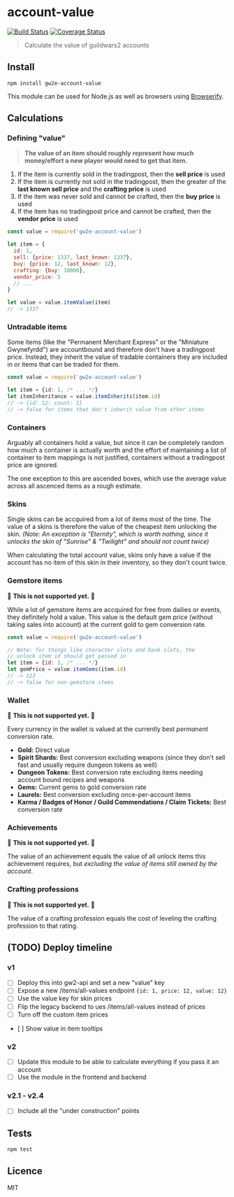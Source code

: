 # account-value

[![Build Status](https://img.shields.io/travis/gw2efficiency/account-value.svg?style=flat-square)](https://travis-ci.org/gw2efficiency/account-value)
[![Coverage Status](https://img.shields.io/codecov/c/github/gw2efficiency/account-value/master.svg?style=flat-square)](https://codecov.io/github/gw2efficiency/account-value)

> Calculate the value of guildwars2 accounts

## Install

```
npm install gw2e-account-value
```

This module can be used for Node.js as well as browsers using [Browserify](https://github.com/substack/browserify-handbook#how-node_modules-works).

## Calculations

### Defining "value"

> **The value of an item should roughly represent how much money/effort a new player would need to get that item.**

1. If the item is currently sold in the tradingpost, then the **sell price** is used
2. If the item is currently not sold in the tradingpost, then the greater of the **last known sell price** and the **crafting price** is used
3. If the item was never sold and cannot be crafted, then the **buy price** is used
4. If the item has no tradingpost price and cannot be crafted, then the **vendor price** is used


```js
const value = require('gw2e-account-value')

let item = {
  id: 1, 
  sell: {price: 1337, last_known: 1337}, 
  buy: {price: 12, last_known: 12}, 
  crafting: {buy: 10000}, 
  vendor_price: 5
  // ...
}

let value = value.itemValue(item)
// -> 1337
```

### Untradable items

Some items (like the "Permanent Merchant Express" or the "Miniature Gwynefyrdd") are accountbound and therefore don't have a tradingpost price. Instead, they inherit the value of tradable containers they are included in or items that can be traded for them.

```js
const value = require('gw2e-account-value')

let item = {id: 1, /* ... */}
let itemInheritance = value.itemInherits(item.id)
// -> {id: 12: count: 1}
// -> false for items that don't inherit value from other items
```

### Containers

Arguably all containers hold a value, but since it can be completely random how much a container is actually worth and the effort of maintaining a list of container to item mappings is not justified, containers without a tradingpost price are ignored.

The one exception to this are ascended boxes, which use the average value across all ascenced items as a rough estimate.

### Skins

Single skins can be accquired from a lot of items most of the time. The value of a skins is therefore the value of the cheapest item unlocking the skin. *(Note: An exception is "Eternity", which is worth nothing, since it unlocks the skin of "Sunrise" & "Twilight" and should not count twice)*

When calculating the total account value, skins only have a value if the account has no item of this skin in their inventory, so they don't count twice.

### Gemstore items

:construction: **This is not supported yet.** :construction:

While a lot of gemstore items are accquired for free from dailies or events, they definitely hold a value. This value is the default gem price (without taking sales into account) at the current gold to gem conversion rate.

```js
const value = require('gw2e-account-value')

// Note: for things like character slots and bank slots, the
// unlock item id should get passed in
let item = {id: 1, /* ... */}
let gemPrice = value.itemGems(item.id)
// -> 123
// -> false for non-gemstore items
```

### Wallet

:construction: **This is not supported yet.** :construction:

Every currency in the wallet is valued at the currently best *permanent* conversion rate.

- **Gold:** Direct value
- **Spirit Shards:** Best conversion excluding weapons (since they don't sell fast and usually require dungeon tokens as well)
- **Dungeon Tokens:** Best conversion rate excluding items needing account bound recipes and weapons
- **Gems:** Current gems to gold conversion rate
- **Laurels:** Best conversion excluding once-per-account items
- **Karma / Badges of Honor / Guild Commendations / Claim Tickets:** Best conversion rate

### Achievements

:construction: **This is not supported yet.** :construction:

The value of an achievement equals the value of all unlock items this achievement requires, but *excluding the value of items still owned by the account*.

### Crafting professions

:construction: **This is not supported yet.** :construction:

The value of a crafting profession equals the cost of leveling the crafting profession to that rating.

## (TODO) Deploy timeline

### v1

- [ ] Deploy this into gw2-api and set a new "value" key
- [ ] Expose a new /items/all-values endpoint `{id: 1, price: 12, value: 12}`
- [ ] Use the value key for skin prices
- [ ] Flip the legacy backend to ues /items/all-values instead of prices
- [ ] Turn off the custom item prices
- [ ] Show value in item tooltips

### v2

- [ ] Update this module to be able to calculate everything if you pass it an account
- [ ] Use the module in the frontend and backend

### v2.1 - v2.4

- [ ] Include all the "under construction" points

## Tests

```
npm test
```

## Licence

MIT

